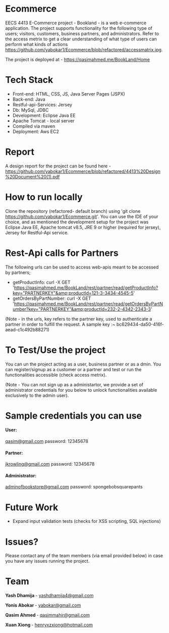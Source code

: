 # Ecommerce

EECS 4413 E-Commerce project - Bookland - is a web e-commerce application. The project supports functionality for the following type of users; visitors, customers, business partners, and administrators. Refer to the access metrix to get a clear understanding of what type of users can perform what kinds of actions https://github.com/yabokar1/Ecommerce/blob/refactored/accessmatrix.jpg.

The project is deployed at - https://qasimahmed.me/BookLand/Home

# Tech Stack
- Front-end: HTML, CSS, JS, Java Server Pages (JSPX)
- Back-end: Java
- Restful-api-Services: Jersey
- Db: MySql, JDBC
- Development: Eclipse Java EE
- Apache Tomcat - local server
- Compiled via maven
- Deployment: Aws EC2

# Report
A design report for the project can be found here - https://github.com/yabokar1/Ecommerce/blob/refactored/4413%20Design%20Document%20(1).pdf

# How to run locally

Clone the repository (refactored- default branch) using 'git clone https://github.com/yabokar1/Ecommerce.git'. You can use the IDE of your choice, and as mentioned the development setup for the project was Eclipse Java EE, Apache tomcat v8.5, JRE 9 or higher (required for jersey), Jersey for Restful-Api service.

# Rest-Api calls for Partners

The following urls can be used to access web-apis meant to be accessed by partners; 
- getProductInfo: curl -X GET 'https://qasimahmed.me/BookLand/rest/partner/read/getProductInfo?key="PARTNERKEY"&amp;productId=121-3-3434-4545-5'
- getOrdersByPartNumber: curl -X GET 'https://qasimahmed.me/BookLand/rest/partner/read/getOrdersByPartNumber?key="PARTNERKEY"&amp;productId=232-2-4342-2343-3'

(Note - in the urls, key refers to the partner key, used to authenticate a partner in order to fulfill the request. A sample key :~ bc629434-da50-416f-aead-c1c492b88271)

# To Test/Use the project

You can un the project acting as a user, business partner or as a dmin. You can register/signup as a customer or a partner and test or run the functionalities accessible (check access metrix).

(Note - You can not sign up as a administartor, we provide a set of administrator credentials for you below to unlock functionalities available exclusively to the admin user).

# Sample credentials you can use

#### User:
qasim@gmail.com
password: 12345678

#### Partner:
jkrowling@gmail.com
password: 12345678 

#### Administrator:
adminofbookstore@gmail.com
password: spongebobsquarepants

# Future Work

- Expand input validation tests (checks for XSS scripting, SQL injections)

# Issues?

Please contact any of the team members (via email provided below) in case you have any issues running the project.

# Team

<strong> Yash Dhamija </strong> - yashdhamija4@gmail.com

<strong> Yonis Abokar </strong> - yabokar@gmail.com

<strong> Qasim Ahmed </strong> - qasimmahir@gmail.com

<strong> Xuan Xiong </strong> - henryxzxiong@hotmail.com

